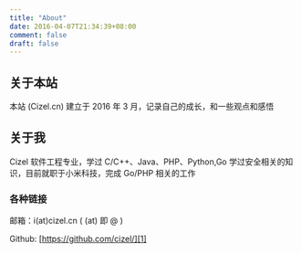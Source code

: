 ```yaml
---
title: "About"
date: 2016-04-07T21:34:39+08:00
comment: false
draft: false
---
```


## 关于本站
本站 (Cizel.cn) 建立于 2016 年 3 月，记录自己的成长，和一些观点和感悟

## 关于我
Cizel 软件工程专业，学过 C/C++、Java、PHP、Python,Go 学过安全相关的知识，目前就职于小米科技，完成 Go/PHP 相关的工作

### 各种链接

邮箱：i(at)cizel.cn ( (at) 即 @ )

Github: [https://github.com/cizel/][1]

[1]:https://github.com/cizel/
